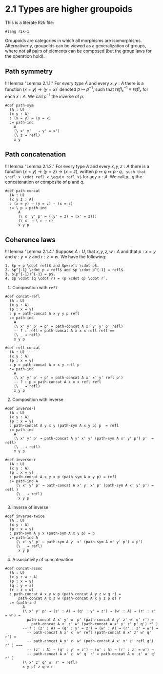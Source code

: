 # 2.1 Types are higher groupoids

This is a literate Rzk file:

```rzk
#lang rzk-1
```

Groupoids are categories in which all morphisms are isomorphisms.
Alternativerly, groupoids can be viewed as a generalization of groups, where not all pairs of elements can be composed
(but the group laws for the operation hold).

## Path symmetry
!!! lemma "Lemma 2.1.1."
    For every type $A$ and every $x, y : A$ there is a function $(x = y) \to (y = x)$`
    denoted $p \mapsto p^{-1}$, such that $refl_x^{-1} \equiv refl_x$ for each $x : A$. We call $p^{-1}$ the inverse of $p$.

```rzk
#def path-sym
  (A : U)
  (x y : A)
  : (x = y) → (y = x)
  := path-ind 
    A 
    (\ x' y' _ → y' = x') 
    (\ z → refl) 
    x y
```

## Path concatenation
!!! lemma "Lemma 2.1.2."
    For every type $A$ and every $x, y, z : A$ there is a function $(x = y) \to (y = z) \to (x = z)$,
    written $p \mapsto q \mapsto p \cdot q$`, such that $refl_x \cdot refl_x \equiv refl_x$` for any $x : A$. 
    We call $p \cdot q$ the concatenation or composite of $p$ and $q$.

```rzk
#def path-concat
  (A : U)
  (x y z : A)
  : (x = y) → (y = z) → (x = z)
  := \ p → path-ind 
      A 
      (\ x' y' p' → ((y' = z) → (x' = z)))
      (\ x' → \ r → r)
      x y p
```


## Coherence laws
!!! lemma "Lemma 2.1.4."
    Suppose $A : U$, that $x, y, z, w : A$ and that $p : x = y$ and $q : y = z$ and $r : z = w$. We
    have the following:

    1. $p = p \cdot refl$ and $p=refl \cdot p$.
    2. $p^{-1} \cdot p = refl$ and $p \cdot p^{-1} = refl$. 
    3. $(p^{-1})^{-1} = p$.
    4. $p \cdot (q \cdot r) = (p \cdot q) \cdot r`.

1. Composition with `refl`
```rzk
#def concat-refl
  (A : U)
  (x y : A)
  (p : x = y)
  : p = path-concat A x y y p refl
  := path-ind 
    A
    (\ x' y' p' → p' = path-concat A x' y' y' p' refl)
    -- ? : refl = path-concat A x x x refl refl ==
    (\ _ → refl)
    x y p

#def refl-concat
  (A : U)
  (x y : A)
  (p : x = y)
  : p = path-concat A x x y refl p
  := path-ind 
    A
    (\ x' y' p' → p' = path-concat A x' x' y' refl p')
    -- ? : p = path-concat A x x x refl refl
    (\ _ → refl)
    x y p
```

2. Composition with inverse
```rzk    
#def inverse-l
  (A : U)
  (x y : A)
  (p : x = y)
  : path-concat A y x y (path-sym A x y p) p  = refl
  := path-ind
    A
    (\ x' y' p' → path-concat A y' x' y' (path-sym A x' y' p') p'  = refl)
    (\ _ → refl)
    x y p
 
#def inverse-r
  (A : U)
  (x y : A)
  (p : x = y)
  : path-concat A x y x p (path-sym A x y p) = refl
  := path-ind A
     (\ x' y' p' → path-concat A x' y' x' p' (path-sym A x' y' p') = refl )
     (\ _ → refl)
      x y p
```

3. Inverse of inverse
```rzk
#def inverse-twice
  (A : U)
  (x y : A)
  (p : x = y)
  : path-sym A y x (path-sym A x y p) = p
  := path-ind A
     (\ x' y' p' → path-sym A y' x' (path-sym A x' y' p') = p')
     (\ _ → refl)
      x y p
```

4. Associativity of concatenation
```rzk
#def concat-assoc
  (A : U)
  (x y z w : A)
  (p : x = y)
  (q : y = z)
  (r : z = w)
  : path-concat A x y w p (path-concat A y z w q r) = 
      path-concat A x z w (path-concat A x y z p q) r 
  := (path-ind 
        A
        (\ x' y' p' → (z' : A) → (q' : y' = z') → (w' : A) → (r' : z' = w') →
          path-concat A x' y' w' p' (path-concat A y' z' w' q' r') = 
            path-concat A x' z' w' (path-concat A x' y' z' p' q') r' )
        -- ? : (z' : A) → (q' : y' = z') → (w' : A) → (r' : z' = w') →
          -- path-concat A x' x' w' refl (path-concat A x' z' w' q' r') = 
          -- path-concat A x' z' w' (path-concat A x' x' z' refl q') r' ) ===
          -- (z' : A) → (q' : y' = z') → (w' : A) → (r' : z' = w') →
          -- path-concat A x' z' w' q' r' = path-concat A x' z' w' q' r' )
        (\ x' z' q' w' r' → refl)
        x y p) z q w r
```
